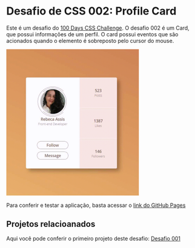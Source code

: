 
# Desafio de CSS 002: Profile Card

Este é um desafio do [100 Days CSS Challenge](https://100dayscss.com/?dayIndex=5).
O desafio 002 é um Card, que possui informações de um perfil. O card possui eventos que são acionados quando o elemento é sobreposto pelo cursor do mouse.
<div>
  <img src="images/card-animation.gif" width="350px" title="nintendo switch">
</div>

Para conferir e testar a aplicação, basta acessar o [link do GitHub Pages](https://rebecaassis.github.io/profile-card/)


## Projetos relacioanados

Aqui você pode conferir o primeiro projeto deste desafio: [Desafio 001](https://github.com/matiassingers/awesome-readme)

  
